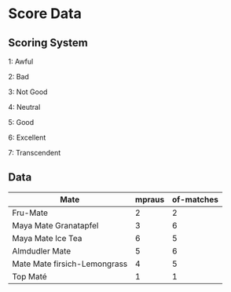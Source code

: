 # Score Data

## Scoring System

1: Awful

2: Bad

3: Not Good

4: Neutral

5: Good

6: Excellent

7: Transcendent

## Data

Mate					                | mpraus	| of-matches
----------------------------- | -------	| --------
Fru-Mate			                | 2				|	2
Maya Mate Granatapfel         | 3  			| 6
Maya Mate Ice Tea             | 6       | 5
Almdudler Mate                | 5       | 6
Mate Mate firsich-Lemongrass  | 4       | 5
Top Maté                      | 1       | 1
